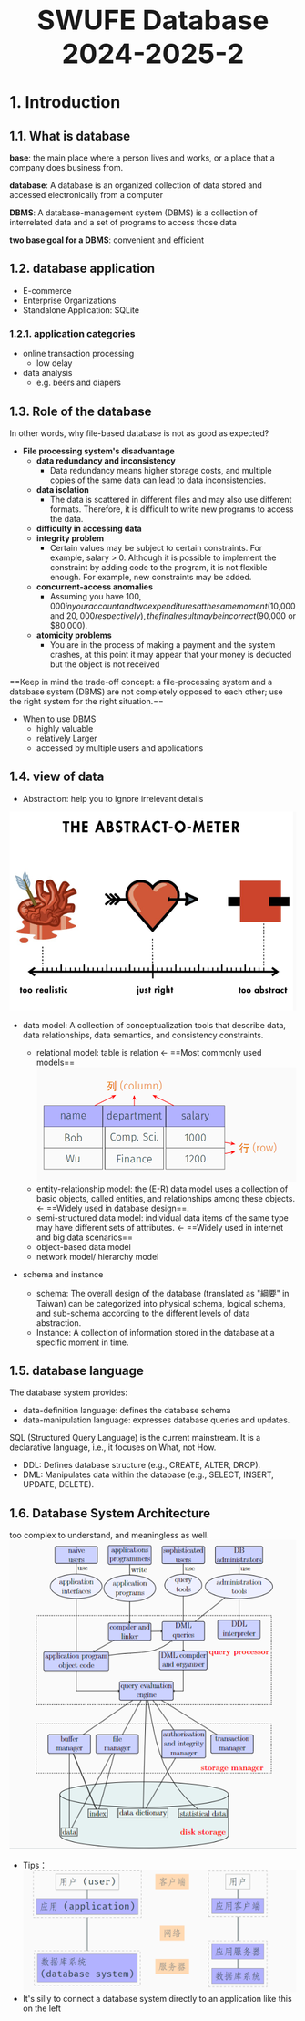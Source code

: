 <div align="center">
    <font size="10">
        <b>
            SWUFE Database 2024-2025-2
        </b>
    </font>
</div>

# 1. Introduction

## 1.1. What is database

**base**: the main place where a person lives and works, or a place that a company does business from.

**database**: A database is an organized collection of data stored and accessed electronically from a computer

**DBMS**: A database-management system (DBMS) is a collection of interrelated data and a set of programs to access those data

**two base goal for a DBMS**: convenient and efficient

## 1.2. database application

- E-commerce
- Enterprise Organizations
- Standalone Application: SQLite

### 1.2.1. application categories

- online transaction processing
  - low delay
- data analysis
  - e.g. beers and diapers

## 1.3. Role of the database

In other words, why file-based database is not as good as expected?

- **File processing system's disadvantage**
  - **data redundancy and inconsistency**
    - Data redundancy means higher storage costs, and multiple copies of the same data can lead to data inconsistencies.
  - **data isolation**
    - The data is scattered in different files and may also use different formats. Therefore, it is difficult to write new programs to access the data.
  - **difficulty in accessing data**
  - **integrity problem**
    - Certain values may be subject to certain constraints. For example, salary > 0. Although it is possible to implement the constraint by adding code to the program, it is not flexible enough. For example, new constraints may be added.
  - **concurrent-access anomalies**
    - Assuming you have $100,000 in your account and two expenditures at the same moment ($10,000 and $20,000 respectively), the final result may be incorrect ($90,000 or $80,000).
  - **atomicity problems**
    - You are in the process of making a payment and the system crashes, at this point it may appear that your money is deducted but the object is not received

==Keep in mind the trade-off concept: a file-processing system and a database system (DBMS) are not completely opposed to each other; use the right system for the right situation.==

- When to use DBMS
  - highly valuable
  - relatively Larger
  - accessed by multiple users and applications

## 1.4. view of data

- Abstraction: help you to Ignore irrelevant details

![](attachments/Pasted%20image%2020250227202950.png)

- data model: A collection of conceptualization tools that describe data, data relationships, data semantics, and consistency constraints.
  - relational model: table is relation $\leftarrow$  ==Most commonly used models==
    ![](attachments/Pasted%20image%2020250227203225.png)
  - entity-relationship model: the (E-R) data model uses a collection of basic objects, called entities, and relationships among these objects. $\leftarrow$ ==Widely used in database design==.
  - semi-structured data model: individual data items of the same type may have different sets of attributes. $\leftarrow$ ==Widely used in internet and big data scenarios==
  - object-based data model
  - network model/ hierarchy model

- schema and instance
  - schema: The overall design of the database (translated as "綱要" in Taiwan) can be categorized into physical schema, logical schema, and sub-schema according to the different levels of data abstraction.
  - Instance: A collection of information stored in the database at a specific moment in time.

## 1.5. database language

The database system provides:

- data-definition language: defines the database schema
- data-manipulation language: expresses database queries and updates.

SQL (Structured Query Language) is the current mainstream. It is a declarative language, i.e., it focuses on What, not How.

- DDL: Defines database structure (e.g., CREATE, ALTER, DROP).
- DML: Manipulates data within the database (e.g., SELECT, INSERT, UPDATE, DELETE).

## 1.6. Database System Architecture

too complex to understand, and meaningless as well.
![](attachments/Pasted%20image%2020250227204506.png)

- Tips：
  ![](attachments/Pasted%20image%2020250227204542.png)
- It's silly to connect a database system directly to an application like this on the left
